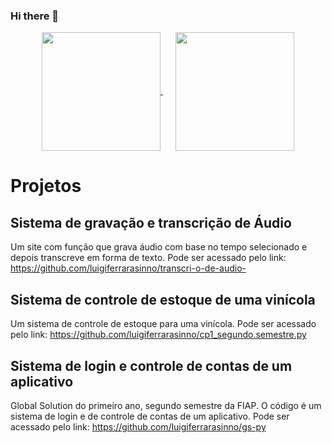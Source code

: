### Hi there 👋

<div align="center">
  <a href="https://github.com/anuraghazra/github-readme-stats" style="margin-right: 20px;">
    <img height="190" align="center" src="https://github-readme-stats.vercel.app/api?username=luigiferrarasinno&show_icons=true&theme=radical&rank_icon=github" />
  </a>
  <a href="https://github.com/anuraghazra/convoychat">
    <img height="190" align="center" src="https://github-readme-stats.vercel.app/api/top-langs?username=luigiferrarasinno&layout=compact&langs_count=8&card_width=320&show_icons=true&theme=radical" />
  </a>
</div>

<h1>Projetos</h1>
<h2>Sistema de gravação e transcrição de Áudio</h2>
<p>Um site com função que grava áudio com base no tempo selecionado e depois transcreve em forma de texto. Pode ser acessado pelo link:
<a href="https://github.com/luigiferrarasinno/transcri-o-de-audio-">https://github.com/luigiferrarasinno/transcri-o-de-audio-</a></p>
<h2>Sistema de controle de estoque de uma vinícola</h2>
<p>Um sistema de controle de estoque para uma vinícola. Pode ser acessado pelo link:
<a href="https://github.com/luigiferrarasinno/cp1_segundo.semestre.py">https://github.com/luigiferrarasinno/cp1_segundo.semestre.py</a></p>
<h2>Sistema de login e controle de contas de um aplicativo</h2>
<p>Global Solution do primeiro ano, segundo semestre da FIAP. O código é um sistema de login e de controle de contas de um aplicativo. Pode ser acessado pelo link:
<a href="https://github.com/luigiferrarasinno/gs-py">https://github.com/luigiferrarasinno/gs-py</a></p>
